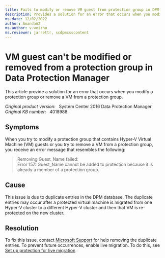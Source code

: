 ```yaml
---
title: Fails to modify or remove VM guest from protection group in DPM
description: Provides a solution for an error that occurs when you modify a protection group or remove a VM from a protection group.
ms.date: 12/02/2022
author: AmandaAZ
ms.author: v-weizhu
ms.reviewer: jarrettr, scdpmcsscontent
---
```

# VM guest can't be modified or removed from a protection group in Data Protection Manager

This article provide a solution for an error that occurs when you modify a protection group or remove a VM from a protection group.

_Original product version:_ &nbsp; System Center 2016 Data Protection Manager 
_Original KB number:_ &nbsp; 4018988

## Symptoms

When you try to modify a protection group that contains Hyper-V Virtual Machine (VM) guests or you try to remove a VM from a protection group, you receive an error message that resembles the following:

> Removing Guest_Name failed:  
> Error 157: Guest_Name cannot be added to protection because it is already a member of a protection group.

## Cause

This issue is due to duplicate entries in the DPM database. The duplicate entries may occur after a protected virtual machine is migrated from one Hyper-V cluster to a different Hyper-V cluster and then that VM is re-protected on the new cluster.

## Resolution

To fix this issue, contact [Microsoft Support](https://support.microsoft.com/) for help removing the duplicate entries. To prevent future occurrences, enable live migration. To do this, see [Set up protection for live migration](/previous-versions/system-center/system-center-2012-R2/jj656643(v=sc.12)).

